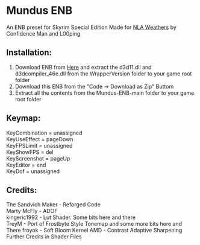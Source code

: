 # Mundus ENB
An ENB preset for Skyrim Special Edition
Made for [NLA Weathers](https://www.nexusmods.com/skyrimspecialedition/mods/77191) by Confidence Man and L00ping
  
## Installation:  
1. Download ENB from [Here](http://enbdev.com/download_mod_tesskyrimse.html) and extract the d3d11.dll and d3dcompiler_46e.dll from the WrapperVersion folder to your game root folder
2. Download this ENB from the "Code -> Download as Zip" Buttom
3. Extract all the contents from the Mundus-ENB-main folder to your game root folder
  
## Keymap:  
KeyCombination  = unassigned  
KeyUseEffect    = pageDown  
KeyFPSLimit     = unassigned  
KeyShowFPS      = del  
KeyScreenshot   = pageUp  
KeyEditor       = end  
KeyDof          = unassigned  
  
## Credits:
The Sandvich Maker - Reforged Code  
Marty McFly - ADOF  
kingeric1992 - Lut Shader. Some bits here and there  
TreyM - Port of Frostbyte Style Tonemap and some more bits here and There
froyok - Soft Bloom Kernel
AMD - Contrast Adaptive Sharpening
Further Credits in Shader Files  
